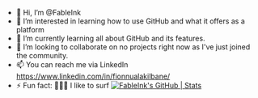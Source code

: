 - 👋 Hi, I’m @FableInk
- 👀 I’m interested in learning how to use GitHub and what it offers as a platform 
- 🌱 I’m currently learning all about GitHub and its features. 
- 💞️ I’m looking to collaborate on no projects right now as I've just joined the community. 
- 📫 You can reach me via LinkedIn https://www.linkedin.com/in/fionnualakilbane/
- ⚡ Fun fact: 🏄🏻‍♀️ I like to surf
[![FableInk's GitHub | Stats](https://stats.quine.sh/FableInk/github?theme=dark)](https://quine.sh?utm_source=widgets&utm_campaign=FableInk)
<!---
FableInk/FableInk is a ✨ special ✨ repository because its `README.md` (this file) appears on your GitHub profile.
You can click the Preview link to take a look at your changes.
--->
